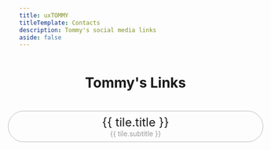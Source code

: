 ```yaml
---
title: uxTOMMY
titleTemplate: Contacts
description: Tommy's social media links
aside: false
---
```


<div class="container">
    <h1>Tommy's Links</h1>
    <a v-for="tile in tiles" target="_blank" rel="noopener noreferrer" :href="tile.link" class="tile">
        <div class="icon"></div>
        <div>
            <p class="title">{{ tile.title }}</p>
            <p class="subtitle">{{ tile.subtitle }}</p>
        </div>
        <div class="share-btn"></div>
    </a>
</div>

<style scoped>
    .container {
        width: 90%;
        max-width: 680px;
        margin: 10px;
        display: flex;
        flex-direction: column;
        align-items: center;
    }
    h1 {
        margin-bottom: 2rem;
    }
    .tile {
        width: 100%;
        margin: 0.5rem;
        padding: 0.5rem 2rem;
        border: 1px #BBB solid;
        border-radius: 2.5rem;
    }
    .tile:hover {
        border-color: #999;
    }

    .title {
        text-align: center;
        font-size: 1.5rem;
        margin: 0;
    }
    .subtitle {
        text-align: center;
        margin: 0;
        color: #999;
    }
    .tile:hover .subtitle {
        color: #777;
    }
</style>

<script>
export default {
    data() {
        return {
            tiles: <!--@include: contacts-metadata.json-->
        }
    },
}
</script>